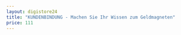 ```yaml
---
layout: digistore24
title: "KUNDENBINDUNG - Machen Sie Ihr Wissen zum Geldmagneten"
price: 111
---
```

